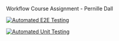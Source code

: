 Workflow Course Assignment - Pernille Dall

[![Automated E2E Testing](https://github.com/PernilleDall/social-media-client/actions/workflows/e2e-test.yml/badge.svg)](https://github.com/PernilleDall/social-media-client/actions/workflows/e2e-test.yml)

[![Automated Unit Testing](https://github.com/PernilleDall/social-media-client/actions/workflows/unit-test.yml/badge.svg)](https://github.com/PernilleDall/social-media-client/actions/workflows/unit-test.yml)
